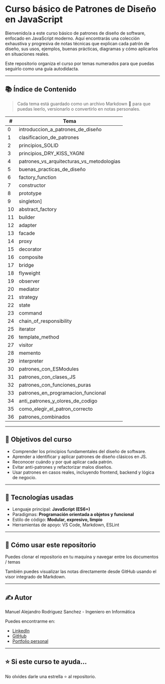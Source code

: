# Curso básico de Patrones de Diseño en JavaScript

Bienvenido/a a este curso básico de patrones de diseño de software, enfocado en JavaScript moderno. Aquí encontrarás una colección exhaustiva y progresiva de notas técnicas que explican cada patrón de diseño, sus usos, ejemplos, buenas prácticas, diagramas y cómo aplicarlos en situaciones reales.

Este repositorio organiza el curso por temas numerados para que puedas seguirlo como una guía autodidacta.

---


## 📚 Índice de Contenido

> Cada tema está guardado como un archivo Markdown 📄 para que puedas leerlo, versionarlo o convertirlo en notas personales.

| #  | Tema                                                                 |
|----|----------------------------------------------------------------------|
| 0  | introduccion_a_patrones_de_diseño     |
| 1  | clasificacion_de_patrones            |
| 2  | principios_SOLID                              |
| 3  | principios_DRY_KISS_YAGNI       |
| 4  | patrones_vs_arquitecturas_vs_metodologias |
| 5  | buenas_practicas_de_diseño        |
| 6  | factory_function                  |
| 7  | constructor                            |
| 8  | prototype                               |
| 9  | singleton]                                |
| 10 | abstract_factory                  |
| 11 | builder                                    |
| 12 | adapter                                    |
| 13 | facade                                      |
| 14 | proxy                                        |
| 15 | decorator                                |
| 16 | composite                                |
| 17 | bridge                                      |
| 18 | flyweight                                |
| 19 | observer                                  |
| 20 | mediator                                  |
| 21 | strategy                                  |
| 22 | state                                        |
| 23 | command                                    |
| 24 | chain_of_responsibility                      |
| 25 | iterator                                  |
| 26 | template_method                           |
| 27 | visitor                                    |
| 28 | memento                                   |
| 29 | interpreter                            |
| 30 | patrones_con_ESModules                     |
| 31 | patrones_con_clases_JS                      |
| 32 | patrones_con_funciones_puras      |
| 33 | patrones_en_programacion_funcional      |
| 34 | anti_patrones_y_olores_de_codigo    |
| 35 | como_elegir_el_patron_correcto  |
| 36 | patrones_combinados          |

---


## 🧠 Objetivos del curso

- Comprender los principios fundamentales del diseño de software.
- Aprender a identificar y aplicar patrones de diseño clásicos en JS.
- Reconocer cuándo y por qué aplicar cada patrón.
- Evitar anti-patrones y refactorizar malos diseños.
- Usar patrones en casos reales, incluyendo frontend, backend y lógica de negocio.

---


## 🚀 Tecnologías usadas

- Lenguaje principal: **JavaScript (ES6+)**
- Paradigmas: **Programación orientada a objetos y funcional**
- Estilo de código: **Modular, expresivo, limpio**
- Herramientas de apoyo: VS Code, Markdown, ESLint

---


## 📂 Cómo usar este repositorio

Puedes clonar el repositorio en tu maquina y navegar entre los documentos / temas

También puedes visualizar las notas directamente desde GitHub usando el visor integrado de Markdown.

--- 


## ✍️ Autor

Manuel Alejandro Rodriguez Sanchez - Ingeniero en Informática

Puedes encontrarme en:
* [LinkedIn](linkedin.com/in/ing-manuel)
* [GitHub](github.com/ing-manuel-rs)
* [Portfolio personal]()

---


## ⭐ Si este curso te ayuda...

No olvides darle una estrella ⭐ al repositorio.

